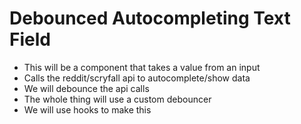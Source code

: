 # Debounced Autocompleting Text Field

- This will be a component that takes a value from an input
- Calls the reddit/scryfall api to autocomplete/show data
- We will debounce the api calls
- The whole thing will use a custom debouncer
- We will use hooks to make this
